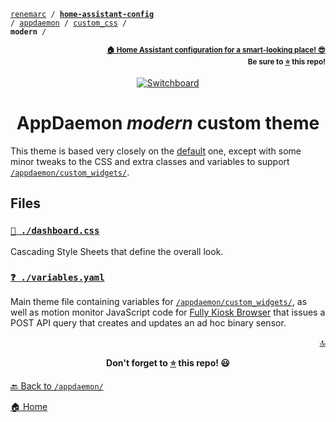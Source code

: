 <!-- Header -->
[link-profile]:https://github.com/renemarc
[link-repo]:https://github.com/renemarc/home-assistant-config

<a name="top"></a>
<code>[renemarc][link-profile] / **[home-assistant-config][link-repo]** / [appdaemon](../..) / [custom_css](..) / **modern** /</code>

<p align="right"><sub><strong><a href="https://github.com/renemarc/home-assistant-config">🏠 Home Assistant configuration for a smart-looking place! 😎</a><br>Be sure to <a href="#" title="star">⭐️</a> this repo!</strong></sub></p>

<!-- Hero -->
<figure>
    <div align="center">
        <a href="#files" title="Switchboard using the Modern theme"><img src="../../../www/screenshots/dashboard-switchboard.gif" alt="Switchboard"></a>
    </div>
</figure>

<h1 align="center">AppDaemon <em>modern</em> custom theme</h1>

This theme is based very closely on the [default](https://github.com/home-assistant/appdaemon/tree/master/appdaemon/assets/css/default) one, except with some minor tweaks to the CSS and extra classes and variables to support [`/appdaemon/custom_widgets/`](../../custom_widgets).

## Files

### [`🌈️ ./dashboard.css`](dashboard.css)

Cascading Style Sheets that define the overall look.

### [`❓ ./variables.yaml`](variables.yaml)

Main theme file containing variables for [`/appdaemon/custom_widgets/`](../../custom_widgets), as well as motion monitor JavaScript code for [Fully Kiosk Browser](http://www.ozerov.de/fully-kiosk-browser/) that issues a POST API query that creates and updates an ad hoc binary sensor.

<!-- Footer -->
<p align="right"><a href="#top" title="Back to top">🔝</a></p>

<p align="center"><strong>Don't forget to <a href="#" title="star">⭐️</a> this repo! 😃</strong></p>

[🔙 Back to `/appdaemon/`](../../)

[🏠 Home][link-repo]
